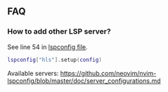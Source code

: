 ## FAQ

### How to add other LSP server?

See line 54 in [lspconfig file](./lua/plugins/lsp.lua).

```lua
lspconfig["hls"].setup(config)
```

Available servers: <https://github.com/neovim/nvim-lspconfig/blob/master/doc/server_configurations.md>

